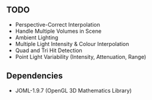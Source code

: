 ## TODO

- Perspective-Correct Interpolation
- Handle Multiple Volumes in Scene
- Ambient Lighting
- Multiple Light Intensity & Colour Interpolation
- Quad and Tri Hit Detection
- Point Light Variability (Intensity, Attenuation, Range)

## Dependencies 

- JOML-1.9.7 (OpenGL 3D Mathematics Library)